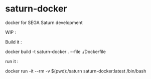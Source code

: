 # saturn-docker
docker for  SEGA  Saturn development

WIP :

Build it :

docker build -t saturn-docker . --file ./Dockerfile

run it :

docker run -it --rm -v $(pwd):/saturn saturn-docker:latest /bin/bash

